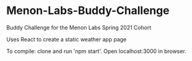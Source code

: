 # Menon-Labs-Buddy-Challenge
Buddy Challenge for the Menon Labs Spring 2021 Cohort


Uses React to create a static weather app page

To compile: clone and run 'npm start'. Open localhost:3000 in browser.
